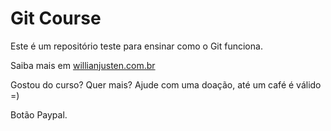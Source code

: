 # Git Course

Este é um repositório teste para ensinar como o Git funciona.

Saiba mais em [willianjusten.com.br](htp://willianjusten.com.br)

Gostou do curso? Quer mais? Ajude com uma doação, até um café é válido =)

Botão Paypal.
